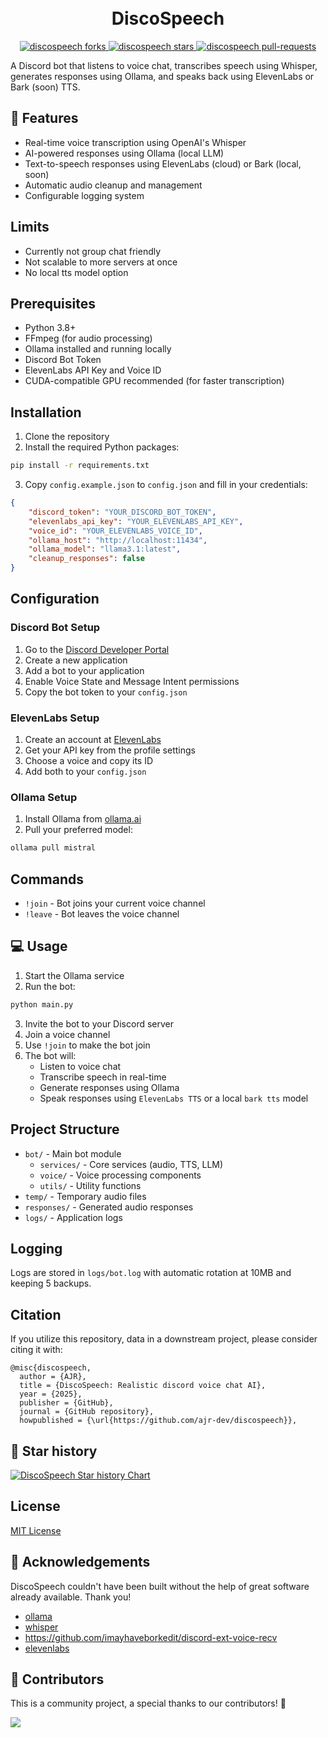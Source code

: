 <h1 align="center">
  <br>
    DiscoSpeech
<br>
</h1>

<p align="center">
<a href="https://github.com/ajr-dev/discospeech/fork" target="blank">
<img src="https://img.shields.io/github/forks/ajr-dev/discospeech?style=for-the-badge" alt="discospeech forks"/>
</a>
<a href="https://github.com/ajr-dev/discospeech/stargazers" target="blank">
<img src="https://img.shields.io/github/stars/ajr-dev/discospeech?style=for-the-badge" alt="discospeech stars"/>
</a>
<a href="https://github.com/ajr-dev/discospeech/pulls" target="blank">
<img src="https://img.shields.io/github/issues-pr/ajr-dev/discospeech?style=for-the-badge" alt="discospeech pull-requests"/>
</a>
</p>

A Discord bot that listens to voice chat, transcribes speech using Whisper, generates responses using Ollama, and speaks back using ElevenLabs or Bark (soon) TTS.

## 🚀 Features

- Real-time voice transcription using OpenAI's Whisper
- AI-powered responses using Ollama (local LLM)
- Text-to-speech responses using ElevenLabs (cloud) or Bark (local, soon)
- Automatic audio cleanup and management
- Configurable logging system

## Limits

- Currently not group chat friendly
- Not scalable to more servers at once
- No local tts model option

## Prerequisites

- Python 3.8+
- FFmpeg (for audio processing)
- Ollama installed and running locally
- Discord Bot Token
- ElevenLabs API Key and Voice ID
- CUDA-compatible GPU recommended (for faster transcription)

## Installation

1. Clone the repository
2. Install the required Python packages:

```sh
pip install -r requirements.txt
```

3. Copy `config.example.json` to `config.json` and fill in your credentials:

```json
{
    "discord_token": "YOUR_DISCORD_BOT_TOKEN",
    "elevenlabs_api_key": "YOUR_ELEVENLABS_API_KEY",
    "voice_id": "YOUR_ELEVENLABS_VOICE_ID",
    "ollama_host": "http://localhost:11434",
    "ollama_model": "llama3.1:latest",
    "cleanup_responses": false
}
```

## Configuration

### Discord Bot Setup
1. Go to the [Discord Developer Portal](https://discord.com/developers/applications)
2. Create a new application
3. Add a bot to your application
4. Enable Voice State and Message Intent permissions
5. Copy the bot token to your `config.json`

### ElevenLabs Setup
1. Create an account at [ElevenLabs](https://elevenlabs.io)
2. Get your API key from the profile settings
3. Choose a voice and copy its ID
4. Add both to your `config.json`

### Ollama Setup
1. Install Ollama from [ollama.ai](https://ollama.ai)
2. Pull your preferred model:
```sh
ollama pull mistral
```

## Commands
- `!join` - Bot joins your current voice channel
- `!leave` - Bot leaves the voice channel

## 💻 Usage

1. Start the Ollama service
2. Run the bot:
```sh
python main.py
```

3. Invite the bot to your Discord server
4. Join a voice channel
5. Use `!join` to make the bot join
6. The bot will:
   - Listen to voice chat
   - Transcribe speech in real-time
   - Generate responses using Ollama
   - Speak responses using `ElevenLabs TTS` or a local `bark tts` model

## Project Structure

- `bot/` - Main bot module
  - `services/` - Core services (audio, TTS, LLM)
  - `voice/` - Voice processing components
  - `utils/` - Utility functions
- `temp/` - Temporary audio files
- `responses/` - Generated audio responses
- `logs/` - Application logs

## Logging

Logs are stored in `logs/bot.log` with automatic rotation at 10MB and keeping 5 backups.

## Citation

If you utilize this repository, data in a downstream project, please consider citing it with:

```
@misc{discospeech,
  author = {AJR},
  title = {DiscoSpeech: Realistic discord voice chat AI},
  year = {2025},
  publisher = {GitHub},
  journal = {GitHub repository},
  howpublished = {\url{https://github.com/ajr-dev/discospeech}},
```

## 🌟 Star history

[![DiscoSpeech Star history Chart](https://api.star-history.com/svg?repos=ajr-dev/discospeech&type=Date)](https://star-history.com/#ajr-dev/discospeech&Date)

## License

[MIT License](LICENSE)

## 🙇 Acknowledgements

DiscoSpeech couldn't have been built without the help of great software already available. Thank you!

- [ollama](https://github.com/ollama/ollama)
- [whisper](https://github.com/openai/whisper)
- https://github.com/imayhaveborkedit/discord-ext-voice-recv
- [elevenlabs](https://github.com/elevenlabs/elevenlabs-python)

## 🤗 Contributors

This is a community project, a special thanks to our contributors! 🤗

<a href="https://github.com/ajr-dev/discospeech/graphs/contributors">
  <img src="https://contrib.rocks/image?repo=ajr-dev/discospeech" />
</a>
